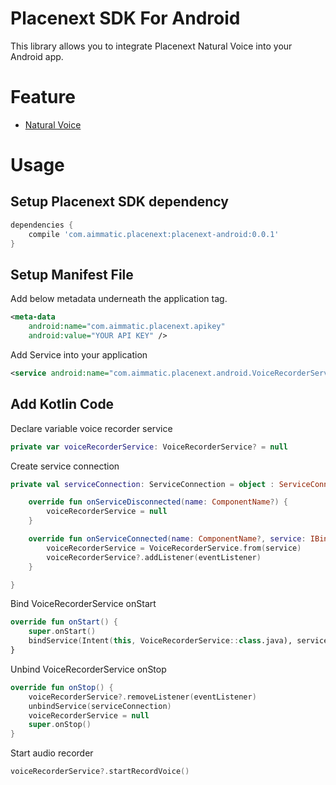 # Placenext SDK For Android #

This library allows you to integrate Placenext Natural Voice into your Android app.

# Feature #

- [Natural Voice](https://console.aimmatic.com/docs/natural/voice)

# Usage #

## Setup Placenext SDK dependency ##

```gradle
dependencies {
    compile 'com.aimmatic.placenext:placenext-android:0.0.1'
}
```

## Setup Manifest File ##

Add below metadata underneath the application tag.

```xml
<meta-data
    android:name="com.aimmatic.placenext.apikey"
    android:value="YOUR API KEY" />
```

Add Service into your application

```xml
<service android:name="com.aimmatic.placenext.android.VoiceRecorderService" />
```

## Add Kotlin Code ##

Declare variable voice recorder service

```kotlin
private var voiceRecorderService: VoiceRecorderService? = null
```

Create service connection

```kotlin
private val serviceConnection: ServiceConnection = object : ServiceConnection {

    override fun onServiceDisconnected(name: ComponentName?) {
        voiceRecorderService = null
    }

    override fun onServiceConnected(name: ComponentName?, service: IBinder?) {
        voiceRecorderService = VoiceRecorderService.from(service)
        voiceRecorderService?.addListener(eventListener)
    }

}
```

Bind VoiceRecorderService onStart

```kotlin
override fun onStart() {
    super.onStart()
    bindService(Intent(this, VoiceRecorderService::class.java), serviceConnection, Context.BIND_AUTO_CREATE)
}
```

Unbind VoiceRecorderService onStop

```kotlin
override fun onStop() {
    voiceRecorderService?.removeListener(eventListener)
    unbindService(serviceConnection)
    voiceRecorderService = null
    super.onStop()
}
```

Start audio recorder

```kotlin
voiceRecorderService?.startRecordVoice()
```